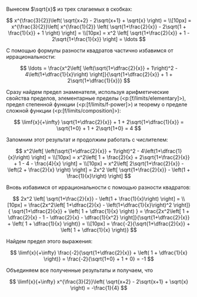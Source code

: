Вынесем $\sqrt{x}$ из трех слагаемых в скобках:

$$ x^{\frac{3}{2}}\left( \sqrt{x+2} - 2\sqrt{x+1} + \sqrt{x} \right) = \\[10px] = x^{\frac{3}{2}}\left[ x^{\frac{1}{2}} \left( \sqrt{1+\frac{2}{x}} - 2\sqrt{1 + \frac{1}{x}} + 1 \right) \right] = \\[10px] = x^2 \left[ \sqrt{1+\frac{2}{x}} + 1 - 2\sqrt{1+\frac{1}{x}} \right] = \ldots $$

С помощью формулы разности квадратов частично избавимся от иррациональности:

$$ \ldots = \frac{x^2\left[ \left(\sqrt{1+\dfrac{2}{x}} + 1\right)^2 - 4\left(1+\dfrac{1}{x}\right) \right]}{\sqrt{1+\dfrac{2}{x}} + 1 + 2\sqrt{1+\dfrac{1}{x}}} $$

Сразу найдем предел знаменателя, используя арифметические свойства пределов, элементарные пределы (<p:[f/limits/elementary]>), предел степенной функции (<p:[f/limits/f-power]>) и теорему о пределе сложной функции (<p:[f/limits/composition]>):

$$ \limf{x}{+\infty} \sqrt{1+\dfrac{2}{x}} + 1 + 2\sqrt{1+\dfrac{1}{x}} =  \sqrt{1+0} + 1 + 2\sqrt{1+0} = 4 $$

Запомним этот результат и продолжим работать с числителем:

$$
x^2\left[ \left(\sqrt{1+\dfrac{2}{x}} + 1\right)^2 - 4\left(1+\dfrac{1}{x}\right) \right] = \\[10px] =
x^2\left[ 1 + \frac{2}{x} + 2\sqrt{1+\frac{2}{x}} + 1 - 4 - \frac{4}{x} \right] = \\[10px] =
x^2\left[ 2\sqrt{1+\frac{2}{x}} - \left(2 + \frac{2}{x} \right) \right] = 2x^2 \left[ \sqrt{1+\frac{2}{x}} - \left(1 + \frac{1}{x}\right) \right]
$$

Вновь избавимся от иррациональности с помощью разности квадратов:

$$
2x^2 \left[ \sqrt{1+\frac{2}{x}} - \left(1 + \frac{1}{x}\right) \right] = \\[10px] =
\frac{2x^2\left[ 1+\dfrac{2}{x} - \left(1+\dfrac{1}{x}\right)^2 \right]}{ \sqrt{1+\dfrac{2}{x}} + \left( 1 + \dfrac{1}{x} \right) } =
\frac{2x^2\left[ 1 + \dfrac{2}{x}  - 1 - \dfrac{2}{x} - \dfrac{1}{x^2} \right]}{\sqrt{1+\dfrac{2}{x}} + \left( 1 + \dfrac{1}{x} \right)} = \\[10px] =
\frac{-2}{\sqrt{1+\dfrac{2}{x}} + \left( 1 + \dfrac{1}{x} \right)}
$$

Найдем предел этого выражения:

$$ \limf{x}{+\infty} \frac{-2}{\sqrt{1+\dfrac{2}{x}} + \left( 1 + \dfrac{1}{x} \right)} = \frac{-2}{\sqrt{1+0} + 1 + 0} = -1 $$

Объединяем все полученные результаты и получаем, что

$$ \limf{x}{+\infty} x^{\frac{3}{2}}\left( \sqrt{x+2} - 2\sqrt{x+1} + \sqrt{x} \right) = -\frac{1}{4} $$